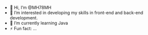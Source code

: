 - 👋 Hi, I’m @MH78MH
- 👀 I’m interested in developing my skills in front-end and back-end development.
- 🌱 I’m currently learning Java 
- ⚡ Fun fact: ...

<!---
MH78MH/MH78MH is a ✨ special ✨ repository because its `README.md` (this file) appears on your GitHub profile.
You can click the Preview link to take a look at your changes.
--->
